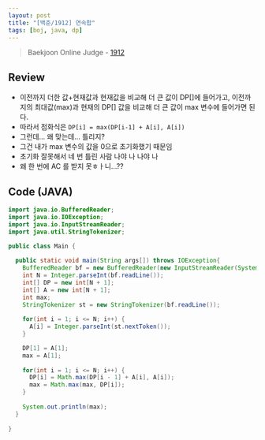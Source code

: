 ```yaml
---
layout: post
title: "[백준/1912] 연속합"
tags: [boj, java, dp]
---
```

> Baekjoon Online Judge - [1912](https://www.acmicpc.net/problem/1912)

## Review
* 이전까지 더한 값+현재값과 현재값을 비교해 더 큰 값이 DP[]에 들어가고, 이전까지의 최대값(max)과 현재의 DP[] 값을 비교해 더 큰 값이 max 변수에 들어가면 된다.
* 따라서 점화식은 `DP[i] = max(DP[i-1] + A[i], A[i])`
* 그런데... 왜 맞는데... 틀리지?
* 그건 내가 max 변수의 값을 0으로 초기화했기 때문임
* 초기화 잘못해서 네 번 틀린 사람 나야 나 나야 나
* 왜 한 번에 AC 를 받지 못ㅎㅏ니...??

## Code (JAVA)
```java
import java.io.BufferedReader;
import java.io.IOException;
import java.io.InputStreamReader;
import java.util.StringTokenizer;

public class Main {
  
  public static void main(String args[]) throws IOException{
    BufferedReader bf = new BufferedReader(new InputStreamReader(System.in));
    int N = Integer.parseInt(bf.readLine());
    int[] DP = new int[N + 1];
    int[] A = new int[N + 1];
    int max;
    StringTokenizer st = new StringTokenizer(bf.readLine());
    
    for(int i = 1; i <= N; i++) {
      A[i] = Integer.parseInt(st.nextToken());
    }

    DP[1] = A[1];
    max = A[1];
    
    for(int i = 1; i <= N; i++) {
      DP[i] = Math.max(DP[i - 1] + A[i], A[i]);
      max = Math.max(max, DP[i]);
    }
    
    System.out.println(max);
  }
  
}
```